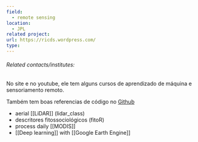 ```yaml
---
field:
  - remote sensing
location:
  - JPL
related project: 
url: https://ricds.wordpress.com/
type:
---
```

###### Related contacts/institutes:

No site e no youtube, ele tem alguns cursos de aprendizado de máquina e sensoriamento remoto.

Também tem boas referencias de código no [Github](https://github.com/ricds)
- aerial [[LiDAR]] (lidar_class)
- descritores fitossociológicos (fitoR)
- process daily [[MODIS]]
- [[Deep learning]] with [[Google Earth Engine]]
